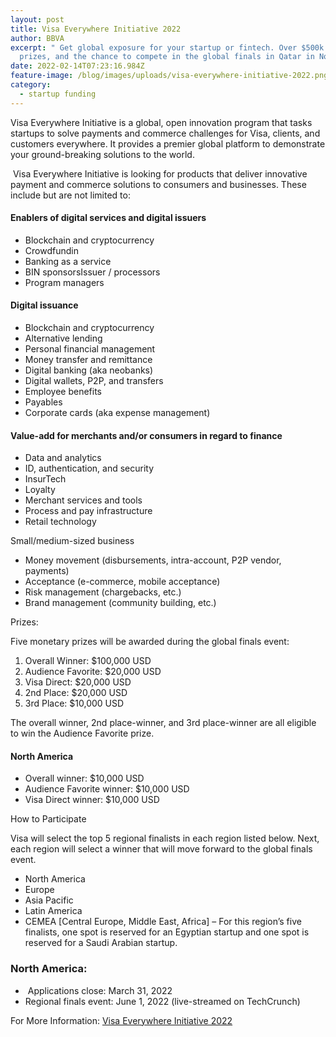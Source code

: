 ```yaml
---
layout: post
title: Visa Everywhere Initiative 2022
author: BBVA
excerpt: " Get global exposure for your startup or fintech. Over $500k in total
  prizes, and the chance to compete in the global finals in Qatar in November."
date: 2022-02-14T07:23:16.984Z
feature-image: /blog/images/uploads/visa-everywhere-initiative-2022.png
category:
  - startup funding
---
```

Visa Everywhere Initiative is a global, open innovation program that tasks startups to solve payments and commerce challenges for Visa, clients, and customers everywhere. It provides a premier global platform to demonstrate your ground-breaking solutions to the world.



 Visa Everywhere Initiative is looking for products that deliver innovative payment and commerce solutions to consumers and businesses. These include but are not limited to:

#### Enablers of digital services and digital issuers

* Blockchain and cryptocurrency
* Crowdfundin
* Banking as a service
* BIN sponsorsIssuer / processors
* Program managers

#### Digital issuance

* Blockchain and cryptocurrency
* Alternative lending
* Personal financial management
* Money transfer and remittance
* Digital banking (aka neobanks)
* Digital wallets, P2P, and transfers
* Employee benefits
* Payables
* Corporate cards (aka expense management)

#### Value-add for merchants and/or consumers in regard to finance

* Data and analytics
* ID, authentication, and security
* InsurTech
* Loyalty
* Merchant services and tools
* Process and pay infrastructure
* Retail technology

Small/medium-sized business

* Money movement (disbursements, intra-account, P2P vendor, payments)
* Acceptance (e-commerce, mobile acceptance)
* Risk management (chargebacks, etc.)
* Brand management (community building, etc.)

Prizes:

Five monetary prizes will be awarded during the global finals event:

1. Overall Winner: $100,000 USD
2. Audience Favorite: $20,000 USD
3. Visa Direct: $20,000 USD
4. 2nd Place: $20,000 USD
5. 3rd Place: $10,000 USD

The overall winner, 2nd place-winner, and 3rd place-winner are all eligible to win the Audience Favorite prize.



#### North America

* Overall winner: $10,000 USD
* Audience Favorite winner: $10,000 USD
* Visa Direct winner: $10,000 USD

How to Participate

Visa will select the top 5 regional finalists in each region listed below. Next, each region will select a winner that will move forward to the global finals event.

* North America
* Europe
* Asia Pacific
* Latin America
* CEMEA \[Central Europe, Middle East, Africa] – For this region’s five finalists, one spot is reserved for an Egyptian startup and one spot is reserved for a Saudi Arabian startup.



### North America:

*  Applications close: March 31, 2022 
* Regional finals event: June 1, 2022 (live-streamed on TechCrunch)

For More Information: [Visa Everywhere Initiative 2022](https://usa.visa.com/visa-everywhere/everywhere-initiative/initiative.html)